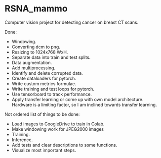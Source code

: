 # RSNA_mammo
Computer vision project for detecting cancer on breast CT scans.

Done:
  - Windowing.
  - Converting dcm to png.
  - Resizing to 1024x768 WxH.
  - Separate data into train and test splits.
  - Data augmentation.
  - Add multiprocessing.
  - Identify and delete corrupted data.
  - Create dataloaders for pytorch.
  - Write custom metrics formulae.
  - Write training and test loops for pytorch.
  - Use tensorboard to track performance.
  - Apply transfer learning or come up with own model architecture. Hardware is a limiting factor, so I am inclined towards transfer learning.

Not ordered list of things to be done:
  - Load images to GoogleDrive to train in Colab.
  - Make windowing work for JPEG2000 images
  - Training.
  - Inference.
  - Add tests and clear descriptions to some functions.
  - Visualize most important steps.
